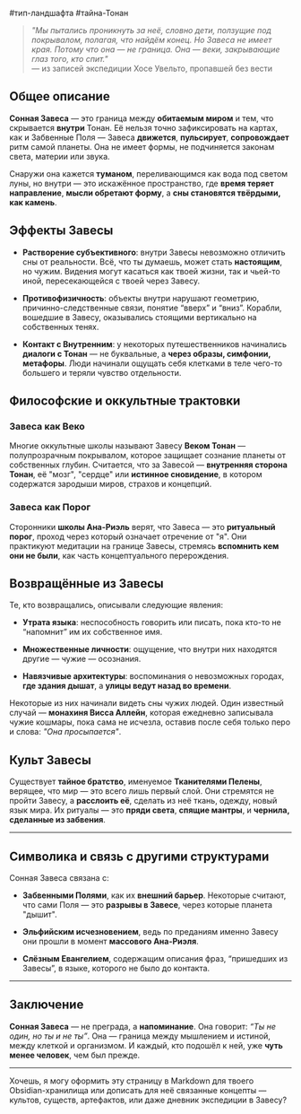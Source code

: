#тип-ландшафта #тайна-Тонан

> _"Мы пытались проникнуть за неё, словно дети, ползущие под покрывалом, полагая, что найдём конец. Но Завеса не имеет края. Потому что она — не граница. Она — веки, закрывающие глаз того, кто спит."_  
> — из записей экспедиции Хосе Увельто, пропавшей без вести

## Общее описание

**Сонная Завеса** — это граница между **обитаемым миром** и тем, что скрывается **внутри** Тонан. Её нельзя точно зафиксировать на картах, как и Забвенные Поля — Завеса **движется**, **пульсирует**, **сопровождает** ритм самой планеты. Она не имеет формы, не подчиняется законам света, материи или звука.

Снаружи она кажется **туманом**, переливающимся как вода под светом луны, но внутри — это искажённое пространство, где **время теряет направление**, **мысли обретают форму**, а **сны становятся твёрдыми, как камень**.

## Эффекты Завесы

- **Растворение субъективного**: внутри Завесы невозможно отличить сны от реальности. Всё, что ты думаешь, может стать **настоящим**, но чужим. Видения могут касаться как твоей жизни, так и чьей-то иной, пересекающейся с твоей через Завесу.
    
- **Противофизичность**: объекты внутри нарушают геометрию, причинно-следственные связи, понятие “вверх” и “вниз”. Корабли, вошедшие в Завесу, оказывались стоящими вертикально на собственных тенях.
    
- **Контакт с Внутренним**: у некоторых путешественников начинались **диалоги с Тонан** — не буквальные, а **через образы, симфонии, метафоры**. Люди начинали ощущать себя клетками в теле чего-то большего и теряли чувство отдельности.
    
## Философские и оккультные трактовки

### Завеса как Веко

Многие оккультные школы называют Завесу **Веком Тонан** — полупрозрачным покрывалом, которое защищает сознание планеты от собственных глубин. Считается, что за Завесой — **внутренняя сторона Тонан**, её "мозг", "сердце" или **истинное сновидение**, в котором содержатся зародыши миров, страхов и концепций.

### Завеса как Порог

Сторонники **школы Ана-Риэль** верят, что Завеса — это **ритуальный порог**, проход через который означает отречение от "я". Они практикуют медитации на границе Завесы, стремясь **вспомнить кем они не были**, как часть концептуального перерождения.

## Возвращённые из Завесы

Те, кто возвращались, описывали следующие явления:

- **Утрата языка**: неспособность говорить или писать, пока кто-то не “напомнит” им их собственное имя.
    
- **Множественные личности**: ощущение, что внутри них находятся другие — чужие — осознания.
    
- **Навязчивые архитектуры**: воспоминания о невозможных городах, **где здания дышат**, а **улицы ведут назад во времени**.
    

Некоторые из них начинали видеть сны чужих людей. Один известный случай — **монахиня Висса Аллейн**, которая ежедневно записывала чужие кошмары, пока сама не исчезла, оставив после себя только перо и слова: _"Она просыпается"_.

## Культ Завесы

Существует **тайное братство**, именуемое **Тканителями Пелены**, верящее, что мир — это всего лишь первый слой. Они стремятся не пройти Завесу, а **расслоить её**, сделать из неё ткань, одежду, новый язык мира. Их ритуалы — это **пряди света**, **спящие мантры**, и **чернила, сделанные из забвения**.

---

## Символика и связь с другими структурами

Сонная Завеса связана с:

- **Забвенными Полями**, как их **внешний барьер**. Некоторые считают, что сами Поля — это **разрывы в Завесе**, через которые планета "дышит".
    
- **Эльфийским исчезновением**, ведь по преданиям именно Завесу они прошли в момент **массового Ана-Риэля**.
    
- **Слёзным Евангелием**, содержащим описания фраз, “пришедших из Завесы”, в языке, которого не было до контакта.
    

---

## Заключение

**Сонная Завеса** — не преграда, а **напоминание**. Она говорит: _“Ты не один, но ты и не ты”_. Она — граница между мышлением и истиной, между клеткой и организмом. И каждый, кто подошёл к ней, уже **чуть менее человек**, чем был прежде.

---

Хочешь, я могу оформить эту страницу в Markdown для твоего Obsidian-хранилища или дописать для неё связанные концепты — культов, существ, артефактов, или даже дневник экспедиции в Завесу?